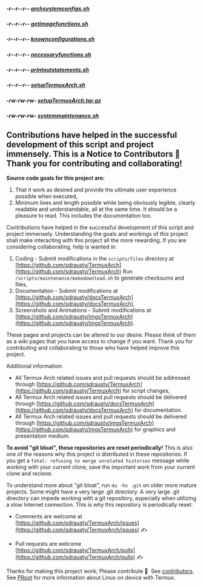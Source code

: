 ##### -r--r--r-- [archsystemconfigs.sh](https://raw.githubusercontent.com/sdrausty/TermuxArch/master/scripts/files/stable/archsystemconfigs.sh)

##### -r--r--r-- [getimagefunctions.sh](https://raw.githubusercontent.com/sdrausty/TermuxArch/master/scripts/files/stable/getimagefunctions.sh)

##### -r--r--r-- [knownconfigurations.sh](https://raw.githubusercontent.com/sdrausty/TermuxArch/master/scripts/files/stable/knownconfigurations.sh)

##### -r--r--r-- [necessaryfunctions.sh](https://raw.githubusercontent.com/sdrausty/TermuxArch/master/scripts/files/stable/necessaryfunctions.sh)

##### -r--r--r-- [printoutstatements.sh](https://raw.githubusercontent.com/sdrausty/TermuxArch/master/scripts/files/stable/printoutstatements.sh)

##### -r--r--r-- [setupTermuxArch.sh](https://raw.githubusercontent.com/sdrausty/TermuxArch/master/scripts/files/stable/setupTermuxArch.sh)

##### -rw-rw-rw- [setupTermuxArch.tar.gz](https://raw.githubusercontent.com/sdrausty/TermuxArch/master/setupTermuxArch.tar.gz)

##### -rw-rw-rw- [systemmaintenance.sh](https://raw.githubusercontent.com/sdrausty/TermuxArch/master/scripts/files/stable/systemmaintenance.sh)

## Contributions have helped in the successful development of this script and project immensely.  This is a Notice to Contributors  📲 __Thank you for contributing and collaborating!__  

__Source code goals for this project are:__
1. That it work as desired and provide the ultimate user experience possible when executed, 
2. Minimum lines and length possible while being obviously legible, clearly readable and understandable, all at the same time.  It should be a pleasure to read.  This includes the documentation too.

Contributions have helped in the successful development of this script and project immensely.  Understanding the goals and workings of this project shall make interacting with this project all the more rewarding.  If you are considering collaborating, help is wanted in:
1. Coding - Submit modifications in the `scripts/files` directory at [https://github.com/sdrausty/TermuxArch](https://github.com/sdrausty/TermuxArch) Run `/scripts/maintenance/makedownload.sh` to generate checksums and files, 
2. Documentation - Submit modifications at [https://github.com/sdrausty/docsTermuxArch](https://github.com/sdrausty/docsTermuxArch),  
3. Screenshots and Animations - Submit modifications at [https://github.com/sdrausty/imgsTermuxArch](https://github.com/sdrausty/imgsTermuxArch).  

These pages and projects can be altered to our desire. Please think of them as a wiki pages that you have access to change if you want.  Thank you for contributing and collaborating to those who have helped improve this project.  

Additional information: 
* All Termux Arch related issues and pull requests should be addressed through [https://github.com/sdrausty/TermuxArch](https://github.com/sdrausty/TermuxArch) for script changes,
* All Termux Arch related issues and pull requests should be delivered through [https://github.com/sdrausty/docsTermuxArch](https://github.com/sdrausty/docsTermuxArch) for documentation.  
* All Termux Arch related issues and pull requests should be delivered through [https://github.com/sdrausty/imgsTermuxArch](https://github.com/sdrausty/imgsTermuxArch) for graphics and presentation medium.

__To avoid "git bloat", these repositories are reset periodically!__  This is also one of the reasons why this project is distributed in these repositories.  If you get a `fatal: refusing to merge unrelated histories` message while working with your current clone, save the important work from your current clone and reclone.

To understand more about "git bloat", run `du -hs .git` on older more mature projects.  Some might have a very large .git directory.  A very large .git directory can impede working with a git repository, especially when utilizing a slow Internet connection. This is why this repository is periodically reset.  

* Comments are welcome at [https://github.com/sdrausty/TermuxArch/issues](https://github.com/sdrausty/TermuxArch/issues) ✍

* Pull requests are welcome [https://github.com/sdrausty/TermuxArch/pulls](https://github.com/sdrausty/TermuxArch/pulls) ✍

Thanks for making this project work; Please contribute 🔆  See [contributors](CONTRIBUTORS.md).  See [PRoot](docs/PRoot) for more information about Linux on device with Termux.
